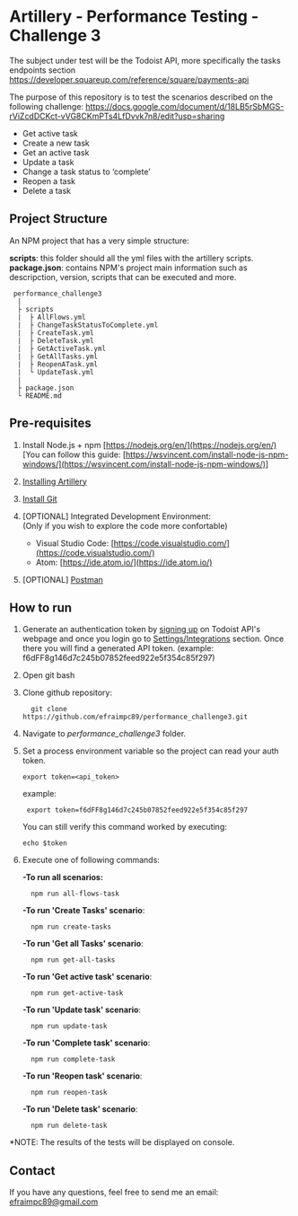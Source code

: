 # Artillery - Performance Testing - Challenge 3
The subject under test will be the Todoist API, more specifically the tasks endpoints section
https://developer.squareup.com/reference/square/payments-api

The purpose of this repository is to test the scenarios described on the following challenge:
https://docs.google.com/document/d/18LB5rSbMGS-rViZcdDCKct-vVG8CKmPTs4LfDvvk7n8/edit?usp=sharing

-   Get active task
-   Create a new task
-   Get an active task
-   Update a task
-   Change a task status to ‘complete’
-   Reopen a task
-   Delete a task

## Project Structure

An NPM project that has a very simple structure:

**scripts**: this folder should all the yml files with the artillery scripts.
**package.json**: contains NPM's project main information such as descripction, version, scripts that can be executed and more.
```
 performance_challenge3
  |
  ├ scripts
  |  ├ AllFlows.yml
  |  ├ ChangeTaskStatusToComplete.yml
  |  ├ CreateTask.yml
  |  ├ DeleteTask.yml
  |  ├ GetActiveTask.yml
  |  ├ GetAllTasks.yml
  |  ├ ReopenATask.yml
  |  └ UpdateTask.yml
  |
  ├ package.json
  └ README.md
```

## Pre-requisites

1. Install Node.js + npm [https://nodejs.org/en/](https://nodejs.org/en/)  
[You can follow this guide: [https://wsvincent.com/install-node-js-npm-windows/](https://wsvincent.com/install-node-js-npm-windows/)]  

2. [Installing Artillery](https://artillery.io/docs/guides/getting-started/installing-artillery.html)
3. [Install Git](https://git-scm.com/downloads)
4. [OPTIONAL] Integrated Development Environment:  
	   (Only if you wish to explore the code more confortable)
	- Visual Studio Code: [https://code.visualstudio.com/](https://code.visualstudio.com/)  
	- Atom: [https://ide.atom.io/](https://ide.atom.io/) 
5. [OPTIONAL] [Postman](https://www.postman.com/downloads/) 

## How to run 

1. Generate an authentication token by [signing up](https://todoist.com/prefs/integrations) on Todoist API's webpage and once you login go to [Settings/Integrations](https://todoist.com/prefs/integrations) section. Once there you will find a generated API token.
(example: f6dFF8g146d7c245b07852feed922e5f354c85f297)

2. Open git bash
3. Clone github repository: 

		 git clone https://github.com/efraimpc89/performance_challenge3.git

4. Navigate to *performance_challenge3* folder.
5.  Set a process environment variable so the project can read your auth token.
		
		export token=<api_token>

	example:
		
		 export token=f6dFF8g146d7c245b07852feed922e5f354c85f297

	You can still verify this command worked by executing:

		echo $token
		 
7. Execute one of following commands:
	
	**-To run all scenarios:**

		 npm run all-flows-task
	
	**-To run 'Create Tasks' scenario**:

		 npm run create-tasks
		 
	**-To run 'Get all Tasks' scenario**:

		 npm run get-all-tasks
		 
	**-To run 'Get active task' scenario**:

		 npm run get-active-task

	**-To run 'Update task' scenario**:

		 npm run update-task

	**-To run 'Complete task' scenario**:

		 npm run complete-task

	**-To run 'Reopen task' scenario**:

		 npm run reopen-task

	**-To run 'Delete task' scenario**:

		 npm run delete-task

*NOTE: The results of the tests will be displayed on console.

## Contact

If you have any questions, feel free to send me an email:
efraimpc89@gmail.com

```